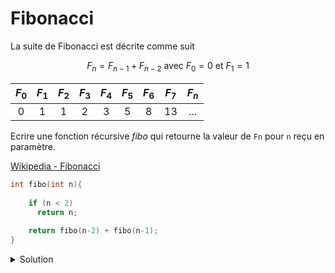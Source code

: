 # Fibonacci

La suite de Fibonacci est décrite comme suit

$$F_n = F_{n-1} + F_{n-2} \text{ avec } F_0 = 0 \text{ et }  F_1 = 1$$

|$F_0$|$F_1$|$F_2$|$F_3$|$F_4$|$F_5$|$F_6$|$F_7$|$F_n$|
|:---:|:---:|:---:|:---:|:---:|:---:|:---:|:---:|:---:|
|  0  |  1  |  1  |  2  |  3  |  5  |  8  | 13  | ... |

Ecrire une fonction récursive *fibo* qui retourne la valeur de `Fn` pour `n` reçu en paramètre.<br>


[Wikipedia - Fibonacci](https://en.wikipedia.org/wiki/Fibonacci_sequence)

~~~cpp
int fibo(int n){
    
    if (n < 2)
      return n;
    
    return fibo(n-2) + fibo(n-1);
}
~~~

<details>
<summary>Solution</summary>

~~~cpp
int fibo(int n) {

   // cas trivial
   if (n < 2)
      return n;

   // appels récursifs
   return fibo(n-2) + fibo(n-1);
}
~~~

</details>
